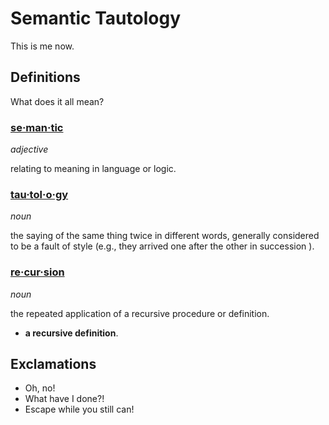 # Semantic Tautology

This is me now.

## Definitions

What does it all mean?

### [se·man·tic](https://www.google.com/search?q=define+semantic)

_adjective_

relating to meaning in language or logic.

### [tau·tol·o·gy](https://www.google.com/search?q=define+tautology)

_noun_

the saying of the same thing twice in different words, generally considered to be a fault of style (e.g., they arrived one after the other in succession ).

### [re·cur·sion](https://www.google.com/search?q=define+recursion)

_noun_

the repeated application of a recursive procedure or definition.
* **a recursive definition**.

## Exclamations

* Oh, no!
* What have I done?!
* Escape while you still can!
